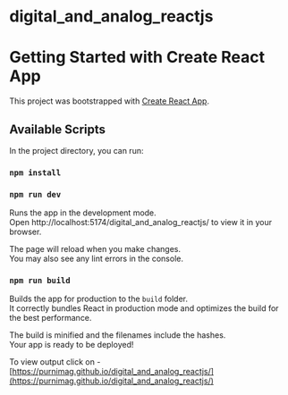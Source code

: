 # digital_and_analog_reactjs

# Getting Started with Create React App

This project was bootstrapped with [Create React App](https://github.com/facebook/create-react-app).

## Available Scripts

In the project directory, you can run:

### `npm install`
### `npm run dev`

Runs the app in the development mode.\
Open http://localhost:5174/digital_and_analog_reactjs/ to view it in your browser.

The page will reload when you make changes.\
You may also see any lint errors in the console.

### `npm run build`

Builds the app for production to the `build` folder.\
It correctly bundles React in production mode and optimizes the build for the best performance.

The build is minified and the filenames include the hashes.\
Your app is ready to be deployed!

To view output click on - [https://purnimag.github.io/digital_and_analog_reactjs/](https://purnimag.github.io/digital_and_analog_reactjs/)
